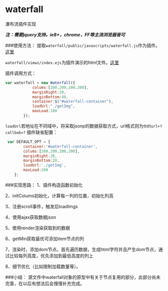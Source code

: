 # waterfall
瀑布流插件实现

***注：需要jquery支持。ie8+，chrome，FF等主流浏览器皆可***


###使用方法：
提取`waterfall/public/javascripts/waterfall.js`作为插件。[这里](https://github.com/HarryFight/waterfall/blob/master/public/javascripts/waterfall.js)

`waterfall/views/index.ejs`为插件演示的html文件。[这里](https://github.com/HarryFight/waterfall/blob/master/views/index.ejs)


插件调用方式：

```javascript
var waterfall = new Waterfall({
            colums:[200,200,200,200],
            marginRight:20,
            marginBottom:40,
            container:$("#waterfall-container"),
            loadUrl:"./getImg",
            maxLoad:100
        });
```
`loadUrl`若地址在不同域中，将采取jsonp的数据获取方式，url格式则为`你的url+?callbak=?`
插件缺省配置：
```javascript
 var DEFAULT_OPT = {
        container:'#waterfall-container',
        colums:[200,200,200,200],
        marginRight:20,
        marginBottom:20,
        loadUrl:'./getImg',
        maxLoad:200
    };
```

###实现思路：
1、插件构造函数初始化

2、initColums初始化，计算每一列的位置，初始化列高

3、注册scroll事件，触发后loadImgs

4、使用ajax获取数据json

5、使用render渲染获取到的数据

6、getMin获取最优可添加item节点的列

7、渲染时，添加dom节点。首先遍历数据，生成html字符并且产生dom节点，通过比较每列高度，优先添加到最低高度的列上

8、细节优化（比如限制加载数量等）。

###小结：
源文件中waterfall对象的原型中有关于节点复用的部分，此部分尚未完善，在以后有想法后会慢慢补充完成。
